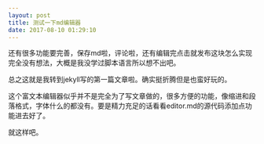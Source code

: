 ```yaml
---
layout: post
title: 测试一下md编辑器
date: 2017-08-10 01:29:10
---
```

还有很多功能要完善，保存md啦，评论啦，还有编辑完点击就发布这块怎么实现完全没有想法，大概是我没学过脚本语言所以想不出吧。

总之这就是我转到jekyll写的第一篇文章啦。确实挺折腾但是也蛮好玩的。

这个富文本编辑器似乎并不是完全为了写文章做的，很多方便的功能，像缩进和段落格式，字体什么的都没有。要是精力充足的话看看editor.md的源代码添加点功能进去好了。

就这样吧。

